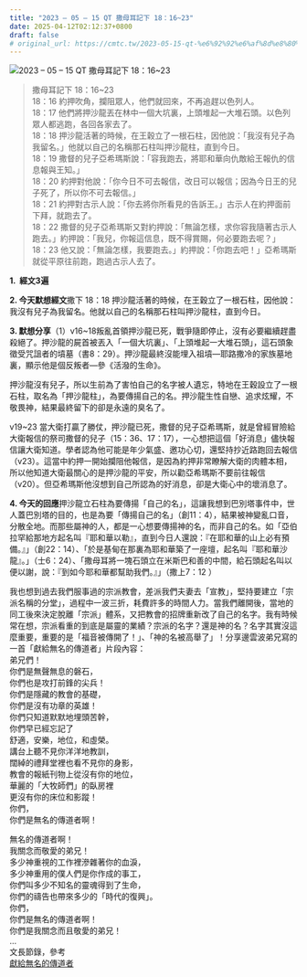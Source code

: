 ```yaml
---
title: "2023 – 05 – 15 QT 撒母耳記下 18：16~23"
date: 2025-04-12T02:12:37+0800
draft: false
# original_url: https://cmtc.tw/2023-05-15-qt-%e6%92%92%e6%af%8d%e8%80%b3%e8%a8%98%e4%b8%8b-18%ef%bc%9a1623
---
```


![2023 – 05 – 15 QT 撒母耳記下 18：16~23](/images/qt.jpg  "2023 – 05 – 15 QT 撒母耳記下 18：16~23")

> 撒母耳記下 18：16~23  
> 18：16 約押吹角，攔阻眾人，他們就回來，不再追趕以色列人。  
> 18：17 他們將押沙龍丟在林中一個大坑裏，上頭堆起一大堆石頭。以色列眾人都逃跑，各回各家去了。  
> 18：18 押沙龍活著的時候，在王穀立了一根石柱，因他說：「我沒有兒子為我留名。」他就以自己的名稱那石柱叫押沙龍柱，直到今日。  
> 18：19 撒督的兒子亞希瑪斯說：「容我跑去，將耶和華向仇敵給王報仇的信息報與王知。」  
> 18：20 約押對他說：「你今日不可去報信，改日可以報信；因為今日王的兒子死了，所以你不可去報信。」  
> 18：21 約押對古示人說：「你去將你所看見的告訴王。」古示人在約押面前下拜，就跑去了。  
> 18：22 撒督的兒子亞希瑪斯又對約押說：「無論怎樣，求你容我隨著古示人跑去。」約押說：「我兒，你報這信息，既不得賞賜，何必要跑去呢？」  
> 18：23 他又說：「無論怎樣，我要跑去。」約押說：「你跑去吧！」亞希瑪斯就從平原往前跑，跑過古示人去了。

**1.  經文3遍**

**2. 今天默想經文**撒下 18：18 押沙龍活著的時候，在王穀立了一根石柱，因他說：我沒有兒子為我留名。他就以自己的名稱那石柱叫押沙龍柱，直到今日。

**3. 默想分享**（1）v16~18叛亂首領押沙龍已死，戰爭隨即停止，沒有必要繼續趕盡殺絕了。押沙龍的屍首被丟入「一個大坑裏」、「上頭堆起一大堆石頭」，這石頭象徵受咒詛者的墳墓（書8：29）。押沙龍最終沒能埋入祖墳—耶路撒冷的家族墓地裏，顯示他是個反叛者—參《活潑的生命》。

押沙龍沒有兒子，所以生前為了害怕自己的名字被人遺忘，特地在王穀設立了一根石柱，取名為「押沙龍柱」，為要傳揚自己的名。押沙龍生性自戀、追求炫耀，不敬畏神，結果最終留下的卻是永遠的臭名了。

v19~23 當大衛打贏了勝仗，押沙龍已死，撒督的兒子亞希瑪斯，就是曾經冒險給大衛報信的祭司撒督的兒子（15：36、17：17），一心想把這個「好消息」儘快報信讓大衛知道。學者認為他可能是年少氣盛、邀功心切，還堅持抄近路跑回去報信（v23）。這當中約押一開始攔阻他報信，是因為約押非常瞭解大衛的肉體本相，所以他知道大衛最關心的是押沙龍的平安，所以勸亞希瑪斯不要前往報信（v20）。但亞希瑪斯他沒想到自己所認為的好消息，卻是大衛心中的壞消息了。

**4. 今天的回應**押沙龍立石柱為要傳揚「自己的名」，這讓我想到巴別塔事件中，世人蓋巴別塔的目的，也是為要「傳揚自己的名」（創11：4），結果被神變亂口音，分散全地。而那些屬神的人，都是一心想要傳揚神的名，而非自己的名。如「亞伯拉罕給那地方起名叫『耶和華以勒』，直到今日人還說：『在耶和華的山上必有預備。』」（創22：14）、「於是基甸在那裏為耶和華築了一座壇，起名叫『耶和華沙龍』。」（士6：24）、「撒母耳將一塊石頭立在米斯巴和善的中間，給石頭起名叫以便以謝，說：『到如今耶和華都幫助我們。』」（撒上7：12 ）

我也想到過去我們服事過的宗派教會，差派我們夫妻去「宣教」，堅持要建立「宗派名稱的分堂」，過程中一波三折，耗費許多的時間人力。當我們離開後，當地的同工後來決定脫離「宗派」體系，又把教會的招牌重新改了自己的名字。我有時候常在想，宗派看重的到底是屬靈的業績？宗派的名字？還是神的名？名字其實沒這麼重要，重要的是「福音被傳開了！」、「神的名被高舉了」！分享邊雲波弟兄寫的一首「獻給無名的傳道者」片段內容：  
弟兄們！  
你們是無聲無息的磐石，  
你們也是攻打前鋒的尖兵！  
你們是隱藏的教會的基礎，  
你們是沒有功章的英雄！  
你們只知道默默地埋頭苦幹，  
你們早已經忘記了  
舒適，安樂，地位，和虛榮。  
講台上聽不見你洋洋地教訓，  
闊綽的禮拜堂裡也看不見你的身影，  
教會的報紙刊物上從沒有你的地位，  
華麗的「大牧師們」的臥房裡  
更沒有你的床位和影蹤！  
你們，  
你們是無名的傳道者啊！

無名的傳道者啊！  
我關念而敬愛的弟兄！  
多少神重視的工作裡滲雜著你的血淚，  
多少神重用的僕人們是你作成的事工，  
你們叫多少不知名的靈魂得到了生命，  
你們的禱告也帶來多少的「時代的復興」。  
你們，  
你們是無名的傳道者啊！  
你們是我關念而且敬愛的弟兄！  
…  
文長節錄，參考  
[獻給無名的傳道者](https://www.palmbeachchinese.org/eng/library/bianyunbo.htm)